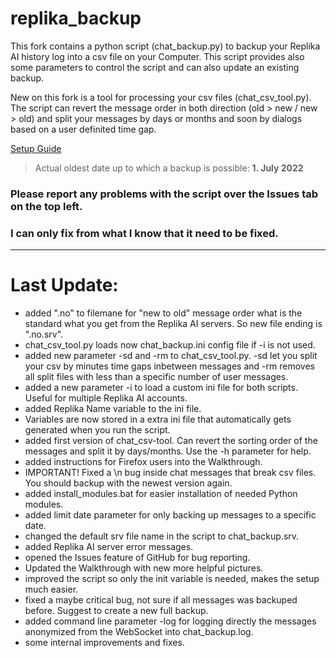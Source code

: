 # replika_backup

This fork contains a python script (chat_backup.py) to backup your Replika AI history log into a csv file on your Computer.
This script provides also some parameters to control the script and can also update an existing backup.

New on this fork is a tool for processing your csv files (chat_csv_tool.py). The script can revert the message order in both
direction (old > new / new > old) and split your messages by days or months and soon by dialogs based on a user definited time gap.

[Setup Guide](SETUP_GUIDE.md)

> Actual oldest date up to which a backup is possible: **1. July 2022**

### Please report any problems with the script over the Issues tab on the top left.
### I can only fix from what I know that it need to be fixed.

------------------------

# Last Update:
- added ".no" to filemane for "new to old" message order what is the standard what you get from the Replika AI servers. So new file ending is ".no.srv".
- chat_csv_tool.py loads now chat_backup.ini config file if -i is not used.
- added new parameter -sd and -rm to chat_csv_tool.py. -sd let you split your csv by minutes time gaps inbetween messages and -rm removes all split files with less than a specific number of user messages.
- added a new parameter -i to load a custom ini file for both scripts. Useful for multiple Replika AI accounts.
- added Replika Name variable to the ini file.
- Variables are now stored in a extra ini file that automatically gets generated when you run the script.
- added first version of chat_csv-tool. Can revert the sorting order of the messages and split it by days/months. Use the -h parameter for help.
- added instructions for Firefox users into the Walkthrough.
- IMPORTANT! Fixed a \n bug inside chat messages that break csv files. You should backup with the newest version again.
- added install_modules.bat for easier installation of needed Python modules.
- added limit date parameter for only backing up messages to a specific date.
- changed the default srv file name in the script to chat_backup.srv.
- added Replika AI server error messages.
- opened the Issues feature of GitHub for bug reporting.
- Updated the Walkthrough with new more helpful pictures.
- improved the script so only the init variable is needed, makes the setup much easier.
- fixed a maybe critical bug, not sure if all messages was backuped before. Suggest to create a new full backup.
- added command line parameter -log for logging directly the messages anonymized from the WebSocket into chat_backup.log.
- some internal improvements and fixes.
